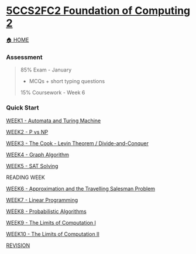 # [5CCS2FC2 Foundation of Computing 2](https://keats.kcl.ac.uk/course/view.php?id=109876)
[🏠 HOME](README.md)

### Assessment 
> 85% Exam - January
> - MCQs + short typing questions
> 
> 15% Coursework - Week 6
> 

### Quick Start
[WEEK1 - Automata and Turing Machine](year2/5ccs2fc2/w1.md)

[WEEK2 - P vs NP](year2/5ccs2fc2/w2.md)

[WEEK3 - The Cook - Levin Theorem / Divide-and-Conquer](year2/5ccs2fc2/w3.md)

[WEEK4 - Graph Algorithm](year2/5ccs2fc2/w4.md)

[WEEK5 - SAT Solving](year2/5ccs2fc2/w5.md)

READING WEEK

[WEEK6 - Approximation and the Travelling Salesman Problem](year2/5ccs2fc2/w6.md)

[WEEK7 - Linear Programming](year2/5ccs2fc2/w7.md)

[WEEK8 - Probabilistic Algorithms](year2/5ccs2fc2/w8.md)

[WEEK9 - The Limits of Computation I](year2/5ccs2fc2/w9.md)

[WEEK10 - The Limits of Computation II](year2/5ccs2fc2/w10.md)

[REVISION]((year2/5ccs2ins/re.md))